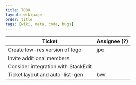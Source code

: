 ```yaml
---
title: TODO
layout: wikipage
order: title
tags: [wiki, meta, code, bugs]
---
```


Ticket | Assignee (?)
------ | ------------
Create low-res version of logo | jpo
Invite additional members | 
Consider integration with StackEdit | 
Ticket layout and auto-list-gen | bwr

